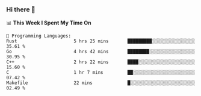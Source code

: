 ### Hi there 👋

<!--
**CrazyCollin/crazycollin** is a ✨ _special_ ✨ repository because its `README.md` (this file) appears on your GitHub profile.

Here are some ideas to get you started:

- 🔭 I’m currently working on ...
- 🌱 I’m currently learning ...
- 👯 I’m looking to collaborate on ...
- 🤔 I’m looking for help with ...
- 💬 Ask me about ...
- 📫 How to reach me: ...
- 😄 Pronouns: ...
- ⚡ Fun fact: ...
-->

<!--START_SECTION:waka-->
📊 **This Week I Spent My Time On** 

```text
💬 Programming Languages: 
Rust                     5 hrs 25 mins       █████████░░░░░░░░░░░░░░░░   35.61 % 
Go                       4 hrs 42 mins       ████████░░░░░░░░░░░░░░░░░   30.95 % 
C++                      2 hrs 22 mins       ████░░░░░░░░░░░░░░░░░░░░░   15.60 % 
C                        1 hr 7 mins         ██░░░░░░░░░░░░░░░░░░░░░░░   07.42 % 
Makefile                 22 mins             █░░░░░░░░░░░░░░░░░░░░░░░░   02.49 % 
```


<!--END_SECTION:waka-->
